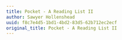 ```yaml
---
title: Pocket - A Reading List II
author: Sawyer Hollenshead
uuid: f8c7e4d5-1bd1-4bd2-83d5-62b712ec2ecf
original_title: Pocket - A Reading List II
---
```


